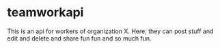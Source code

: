 # teamworkapi
This is an api for workers of organization X. Here, they can post stuff and edit and delete and share fun fun and so much fun.
